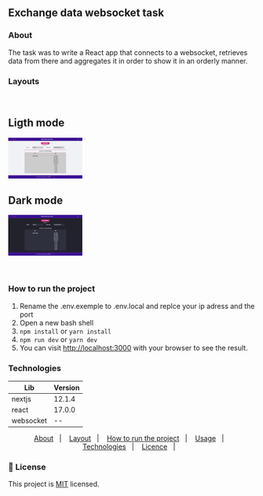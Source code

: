 
## Exchange data websocket task

### About
The task was to write a React app that connects to a websocket, retrieves data from there and aggregates it in order to show it in an orderly manner.
### Layouts
<br>
<p align="center">
    <h2>Ligth mode</h2>
  <img alt="Login" src=".github/ligth.png" width="30%">
  <h2>Dark mode</h2>
  <img alt="LoginTwo" src=".github/dark.png" width="30%">
</p> 
<br>

### How to run the project
1. Rename the .env.exemple to .env.local and replce your ip adress and the port
2. Open a new bash shell
3. ```npm install``` or ```yarn install```
4. ```npm run dev``` or ```yarn dev```
5. You can visit [http://localhost:3000](http://localhost:3000) with your browser to see the result.
### Technologies

|    Lib       | Version  |
| ------------ | -------- |
| nextjs       | 12.1.4   |
| react        | 17.0.0   |
| websocket    |    --    |

<p align="center">
  <a href="#-about">About</a>&nbsp;&nbsp;&nbsp;|&nbsp;&nbsp;&nbsp;
  <a href="#-layout">Layout</a>&nbsp;&nbsp;&nbsp;|&nbsp;&nbsp;&nbsp;
  <a href="#-projeto">How to run the project</a>&nbsp;&nbsp;&nbsp;|&nbsp;&nbsp;&nbsp;
  <a href="#-usage">Usage</a>&nbsp;&nbsp;&nbsp;|&nbsp;&nbsp;&nbsp;
  <a href="#-technologies">Technologies</a>&nbsp;&nbsp;&nbsp;|&nbsp;&nbsp;&nbsp;
  <a href="#memo-licence">Licence</a>&nbsp;&nbsp;&nbsp;|&nbsp;&nbsp;&nbsp;
</p>

### :bookmark: License

This project is [MIT](LICENSE) licensed.





